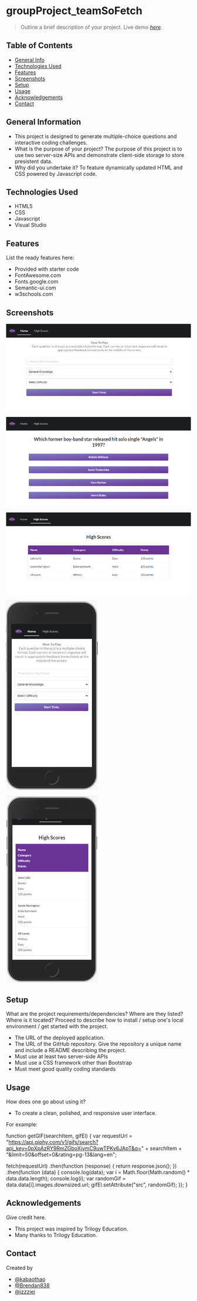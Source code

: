 # groupProject_teamSoFetch

> Outline a brief description of your project.
> Live demo [_here_](https://brendan838.github.io/groupProject_teamSoFetch/). <!-- If you have the project hosted somewhere, include the link here. -->

## Table of Contents

- [General Info](#general-information)
- [Technologies Used](#technologies-used)
- [Features](#features)
- [Screenshots](#screenshots)
- [Setup](#setup)
- [Usage](#usage)
- [Acknowledgements](#acknowledgements)
- [Contact](#contact)
<!-- * [License](#license) -->

## General Information

- This project is designed to generate multiple-choice questions and interactive coding challenges.
- What is the purpose of your project?
  The purpose of this project is to use two server-size APIs and demonstrate client-side storage to store presistent data.
- Why did you undertake it?
  To feature dynamically updated HTML and CSS powered by Javascript code.

<!-- You don't have to answer all the questions - just the ones relevant to your project. -->

## Technologies Used

- HTML5
- CSS
- Javascript
- Visual Studio

## Features

List the ready features here:

- Provided with starter code
- FontAwesome.com
- Fonts.google.com
- Semantic-ui.com
- w3schools.com

## Screenshots

![Example screenshot](Assets\browserpic.PNG)

![Example screenshot](Assets\browserpicthree.PNG)

![Example screenshot](Assets\browserpictwo.PNG)

![Example screenshot](Assets\phonepic.PNG)

![Example screenshot](Assets\phonepictwo.PNG)

<!-- If you have screenshots you'd like to share, include them here. -->

## Setup

What are the project requirements/dependencies? Where are they listed? Where is it located? Proceed to describe how to install / setup one's local environment / get started with the project.

- The URL of the deployed application.
- The URL of the GitHub repository. Give the repository a unique name and include a README describing the project.
- Must use at least two server-side APIs
- Must use a CSS framework other than Bootstrap
- Must meet good quality coding standards

## Usage

How does one go about using it?

- To create a clean, polished, and responsive user interface.

For example:

function getGIF(searchItem, gifEl) {
var requestUrl =
"https://api.giphy.com/v1/gifs/search?api_key=0pXpAzRY9RmZGboXjvmC9uwTPKv6JApT&q=" +
searchItem +
"&limit=50&offset=0&rating=pg-13&lang=en";

fetch(requestUrl)
.then(function (response) {
return response.json();
})
.then(function (data) {
console.log(data);
var i = Math.floor(Math.random() \* data.data.length);
console.log(i);
var randomGif = data.data[i].images.downsized.url;
gifEl.setAttribute("src", randomGif);
});
}

## Acknowledgements

Give credit here.

- This project was inspired by Trilogy Education.
- Many thanks to Trilogy Education.

## Contact

Created by

- [@kabaothao](https://github.com/kabaothao)
- [@Brendan838](https://github.com/Brendan838)
- [@izzziej](https://github.com/izzziej)

<!-- Optional -->
<!-- ## License -->
<!-- This project is open source and available under the [... License](). -->

<!-- You don't have to include all sections - just the one's relevant to your project -->

